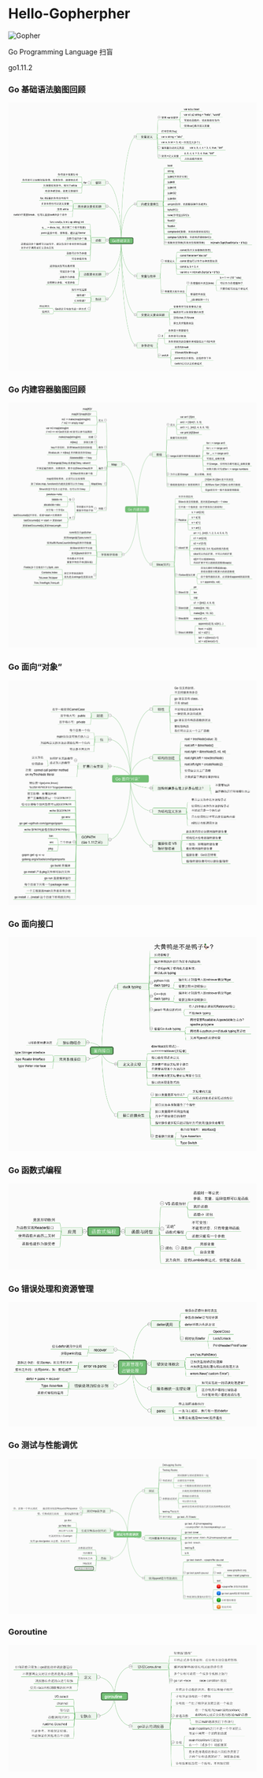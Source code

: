 # Hello-Gopherpher

![Gopher](https://golang.org/doc/gopher/frontpage.png)

Go Programming Language 扫盲

go1.11.2

### Go 基础语法脑图回顾

![Go 基础语法脑图回顾](./images/Go1.png)

### Go 内建容器脑图回顾

![Go 内建容器脑图回顾](./images/Go2.png)

### Go 面向“对象”

![Go 面向“对象”](./images/Go3.png)

### Go 面向接口

![Go 面向接口](./images/Go4.png)

### Go 函数式编程

![Go 函数式编程](./images/Go5.png)

### Go 错误处理和资源管理

![Go 错误处理和资源管理](./images/Go6.png)

### Go 测试与性能调优

![Go 测试与性能调优](./images/Go7.png)

### Goroutine

![Goroutine](./images/Go8.png)